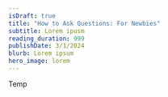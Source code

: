 ```yaml
---
isDraft: true
title: "How to Ask Questions: For Newbies"
subtitle: Lorem ipusm
reading_duration: 999
publishDate: 3/1/2024
blurb: Lorem ipsum
hero_image: lorem
---
```


Temp